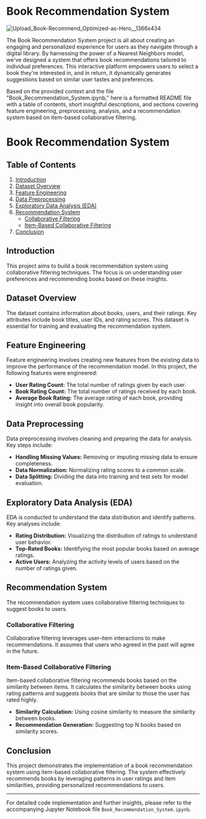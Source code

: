 # Book Recommendation System

![Upload_Book-Recommend_Optimized-as-Hero__1366x434](https://github.com/Asfiya-edu/EDA-Hotel-Analysis-Project/assets/135417984/09e9ec3e-a30c-4687-8aa4-cb9861ba8434)


The Book Recommendation System project is all about creating an engaging and personalized experience for users as they navigate through a digital library. By harnessing the power of a Nearest Neighbors model, we've designed a system that offers book recommendations tailored to individual preferences. This interactive platform empowers users to select a book they're interested in, and in return, it dynamically generates suggestions based on similar user tastes and preferences.

Based on the provided context and the file "Book_Recommendation_System.ipynb," here is a formatted README file with a table of contents, short insightful descriptions, and sections covering feature engineering, preprocessing, analysis, and a recommendation system based on item-based collaborative filtering.

# Book Recommendation System

## Table of Contents
1. [Introduction](#introduction)
2. [Dataset Overview](#dataset-overview)
3. [Feature Engineering](#feature-engineering)
4. [Data Preprocessing](#data-preprocessing)
5. [Exploratory Data Analysis (EDA)](#exploratory-data-analysis-eda)
6. [Recommendation System](#recommendation-system)
    - [Collaborative Filtering](#collaborative-filtering)
    - [Item-Based Collaborative Filtering](#item-based-collaborative-filtering)
7. [Conclusion](#conclusion)

## Introduction
This project aims to build a book recommendation system using collaborative filtering techniques. The focus is on understanding user preferences and recommending books based on these insights.

## Dataset Overview
The dataset contains information about books, users, and their ratings. Key attributes include book titles, user IDs, and rating scores. This dataset is essential for training and evaluating the recommendation system.

## Feature Engineering
Feature engineering involves creating new features from the existing data to improve the performance of the recommendation model. In this project, the following features were engineered:
- **User Rating Count:** The total number of ratings given by each user.
- **Book Rating Count:** The total number of ratings received by each book.
- **Average Book Rating:** The average rating of each book, providing insight into overall book popularity.

## Data Preprocessing
Data preprocessing involves cleaning and preparing the data for analysis. Key steps include:
- **Handling Missing Values:** Removing or imputing missing data to ensure completeness.
- **Data Normalization:** Normalizing rating scores to a common scale.
- **Data Splitting:** Dividing the data into training and test sets for model evaluation.

## Exploratory Data Analysis (EDA)
EDA is conducted to understand the data distribution and identify patterns. Key analyses include:
- **Rating Distribution:** Visualizing the distribution of ratings to understand user behavior.
- **Top-Rated Books:** Identifying the most popular books based on average ratings.
- **Active Users:** Analyzing the activity levels of users based on the number of ratings given.

## Recommendation System
The recommendation system uses collaborative filtering techniques to suggest books to users.

### Collaborative Filtering
Collaborative filtering leverages user-item interactions to make recommendations. It assumes that users who agreed in the past will agree in the future.

### Item-Based Collaborative Filtering
Item-based collaborative filtering recommends books based on the similarity between items. It calculates the similarity between books using rating patterns and suggests books that are similar to those the user has rated highly.
- **Similarity Calculation:** Using cosine similarity to measure the similarity between books.
- **Recommendation Generation:** Suggesting top N books based on similarity scores.

## Conclusion
This project demonstrates the implementation of a book recommendation system using item-based collaborative filtering. The system effectively recommends books by leveraging patterns in user ratings and item similarities, providing personalized recommendations to users.

---

For detailed code implementation and further insights, please refer to the accompanying Jupyter Notebook file `Book_Recommendation_System.ipynb`.
